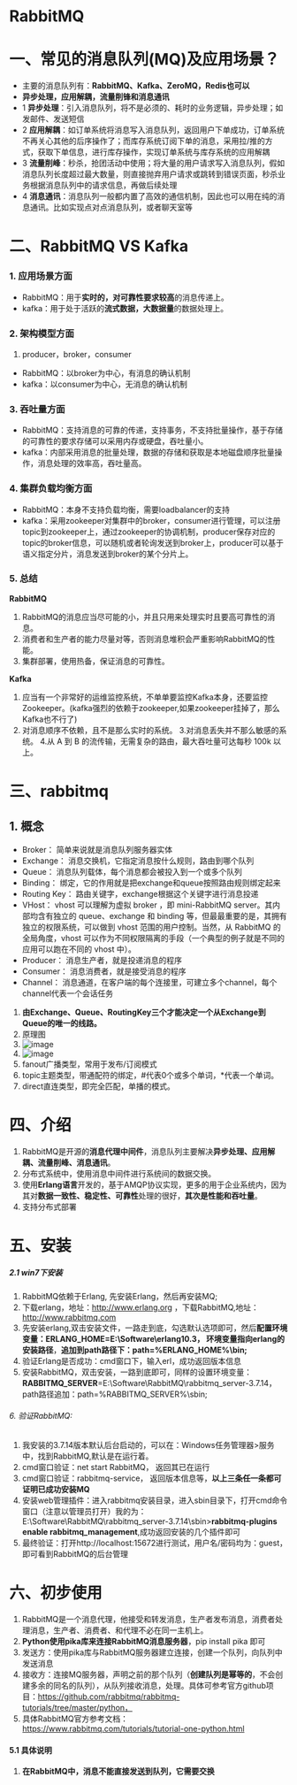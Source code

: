 # RabbitMQ

# 一、常见的消息队列(MQ)及应用场景？
- 主要的消息队列有：**RabbitMQ、Kafka、ZeroMQ，Redis也可以**
- **异步处理，应用解耦，流量削锋和消息通讯**
- 1 **异步处理**：引入消息队列，将不是必须的、耗时的业务逻辑，异步处理；如发邮件、发送短信
- 2 **应用解耦**：如订单系统将消息写入消息队列，返回用户下单成功，订单系统不再关心其他的后序操作了；而库存系统订阅下单的消息，采用拉/推的方式，获取下单信息，进行库存操作，实现订单系统与库存系统的应用解耦
- 3 **流量削峰**：秒杀，抢团活动中使用；将大量的用户请求写入消息队列，假如消息队列长度超过最大数量，则直接抛弃用户请求或跳转到错误页面，秒杀业务根据消息队列中的请求信息，再做后续处理
- 4 **消息通讯**：消息队列一般都内置了高效的通信机制，因此也可以用在纯的消息通讯。比如实现点对点消息队列，或者聊天室等

# 二、RabbitMQ VS Kafka

### 1. 应用场景方面
- RabbitMQ：用于**实时的，对可靠性要求较高**的消息传递上。
- kafka：用于处于活跃的**流式数据，大数据量**的数据处理上。

### 2. 架构模型方面
1. producer，broker，consumer
- RabbitMQ：以broker为中心，有消息的确认机制
- kafka：以consumer为中心，无消息的确认机制

### 3. 吞吐量方面
- RabbitMQ：支持消息的可靠的传递，支持事务，不支持批量操作，基于存储的可靠性的要求存储可以采用内存或硬盘，吞吐量小。
- kafka：内部采用消息的批量处理，数据的存储和获取是本地磁盘顺序批量操作，消息处理的效率高，吞吐量高。

### 4. 集群负载均衡方面
- RabbitMQ：本身不支持负载均衡，需要loadbalancer的支持
- kafka：采用zookeeper对集群中的broker，consumer进行管理，可以注册topic到zookeeper上，通过zookeeper的协调机制，producer保存对应的topic的broker信息，可以随机或者轮询发送到broker上，producer可以基于语义指定分片，消息发送到broker的某个分片上。

### 5. 总结
**RabbitMQ**
1. RabbitMQ的消息应当尽可能的小，并且只用来处理实时且要高可靠性的消息。
2. 消费者和生产者的能力尽量对等，否则消息堆积会严重影响RabbitMQ的性能。
3. 集群部署，使用热备，保证消息的可靠性。

**Kafka**
1. 应当有一个非常好的运维监控系统，不单单要监控Kafka本身，还要监控Zookeeper。(kafka强烈的依赖于zookeeper,如果zookeeper挂掉了，那么Kafka也不行了)
2. 对消息顺序不依赖，且不是那么实时的系统。
3.对消息丢失并不那么敏感的系统。
4.从 A 到 B 的流传输，无需复杂的路由，最大吞吐量可达每秒 100k 以上。

# 三、rabbitmq

## 1. 概念
- Broker： 简单来说就是消息队列服务器实体
- Exchange： 消息交换机，它指定消息按什么规则，路由到哪个队列
- Queue： 消息队列载体，每个消息都会被投入到一个或多个队列
- Binding： 绑定，它的作用就是把exchange和queue按照路由规则绑定起来
- Routing Key： 路由关键字，exchange根据这个关键字进行消息投递
- VHost： vhost 可以理解为虚拟 broker ，即 mini-RabbitMQ server。其内部均含有独立的 queue、exchange 和 binding 等，但最最重要的是，其拥有独立的权限系统，可以做到 vhost 范围的用户控制。当然，从 RabbitMQ 的全局角度，vhost 可以作为不同权限隔离的手段（一个典型的例子就是不同的应用可以跑在不同的 vhost 中）。
- Producer： 消息生产者，就是投递消息的程序
- Consumer： 消息消费者，就是接受消息的程序
- Channel： 消息通道，在客户端的每个连接里，可建立多个channel，每个channel代表一个会话任务
1. **由Exchange、Queue、RoutingKey三个才能决定一个从Exchange到Queue的唯一的线路。**
1. 原理图
2. ![image](https://note.youdao.com/yws/res/25439/83F3D4E1E3684571AD221B0FB922C069)
3. ![image](https://note.youdao.com/yws/res/25445/A84B5EC3E17D4ACE83BCC28B115C4865)
4. fanout广播类型，常用于发布/订阅模式
5. topic主题类型，带通配符的绑定，#代表0个或多个单词，*代表一个单词。
6. direct直连类型，即完全匹配，单播的模式。

# 四、介绍
1. RabbitMQ是开源的**消息代理中间件**，消息队列主要解决**异步处理、应用解耦、流量削峰、消息通讯**。
2. 分布式系统中，使用消息中间件进行系统间的数据交换。
3. 使用**Erlang语言**开发的，基于AMQP协议实现，更多的用于企业系统内，因为其对**数据一致性、稳定性、可靠性**处理的很好，**其次是性能和吞吐量**。
4. 支持分布式部署

# 五、安装

##### 2.1 win7下安装
1. RabbitMQ依赖于Erlang, 先安装Erlang，然后再安装MQ;
2. 下载erlang，地址：http://www.erlang.org ，下载RabbitMQ,地址：http://www.rabbitmq.com
3. 先安装erlang,双击安装文件，一路走到底，勾选默认选项即可，然后**配置环境变量：ERLANG_HOME=E:\Software\erlang10.3， 环境变量指向erlang的安装路径**，**追加到path路径下：path=%ERLANG_HOME%\bin;**
4. 验证Erlang是否成功：cmd窗口下，输入erl，成功返回版本信息
5. 安装RabbitMQ，双击安装，一路到底即可，同样的设置环境变量：**RABBITMQ_SERVER**=E:\Software\RabbitMQ\rabbitmq_server-3.7.14，path路径追加：path=%RABBITMQ_SERVER%\sbin;

###### 6. 验证RabbitMQ:  
1. 我安装的3.7.14版本默认后台启动的，可以在：Windows任务管理器>服务中，找到RabbitMQ,默认是在运行着。
2. cmd窗口验证：net start RabbitMQ， 返回其已在运行
3. cmd窗口验证：rabbitmq-service， 返回版本信息等，**以上三条任一条都可证明已成功安装MQ**
7. 安装web管理插件：进入rabbitmq安装目录，进入sbin目录下，打开cmd命令窗口（注意以管理员打开）我的为：E:\Software\RabbitMQ\rabbitmq_server-3.7.14\sbin>**rabbitmq-plugins enable rabbitmq_management**,成功返回安装的几个插件即可
8. 最终验证：打开http://localhost:15672进行测试，用户名/密码均为：guest，即可看到RabbitMQ的后台管理

# 六、初步使用
1. RabbitMQ是一个消息代理，他接受和转发消息，生产者发布消息，消费者处理消息，生产者、消费者、和代理不必在同一主机上。
2. **Python使用pika库来连接RabbitMQ消息服务器**，pip install pika 即可
3. 发送方：使用pika库与RabbitMQ服务器建立连接，创建一个队列，向队列中发送消息
4. 接收方：连接MQ服务器，声明之前的那个队列（**创建队列是幂等的**，不会创建多余的同名的队列），从队列接收消息，处理。具体可参考官方github项目：https://github.com/rabbitmq/rabbitmq-tutorials/tree/master/python，
5. 具体RabbitMQ官方参考文档：https://www.rabbitmq.com/tutorials/tutorial-one-python.html

#### 5.1 具体说明
1. **在RabbitMQ中，消息不能直接发送到队列，它需要交换**
